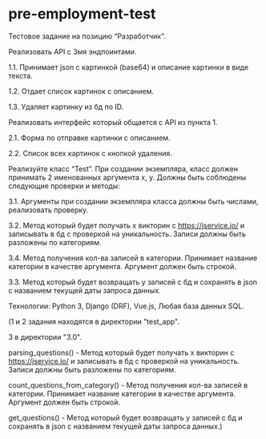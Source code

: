 # pre-employment-test
Тестовое задание на позицию “Разработчик”.

Реализовать API с 3мя эндпоинтами.

1.1. Принимает json с картинкой (base64) и описание картинки в виде текста.


1.2. Отдает список картинок с описанием.

1.3. Удаляет картинку из бд по ID.



Реализовать интерфейс который общается с API из пункта 1.

2.1. Форма по отправке картинки с описанием.

2.2. Список всех картинок с кнопкой удаления.


Реализуйте класс “Test”. При создании экземпляра, класс должен принимать 2 именованных аргумента x, y. Должны быть соблюдены следующие проверки и методы:


3.1. Аргументы при создании экземпляра класса должны быть числами, реализовать проверку.

3.2. Метод который будет получать x викторин с https://jservice.io/ и записывать в бд с проверкой на уникальность. Записи должны быть разложены по категориям.

3.4. Метод получения кол-ва записей в категории. Принимает название категории в качестве аргумента. Аргумент должен быть строкой.

3.3. Метод который будет возвращать y записей с бд и сохранять в json c названием текущей даты запроса данных.


Технологии:  Python 3, Django (DRF), Vue.js, Любая база данных SQL. 






(1 и 2 задания находятся в директории "test_app".


3 в директории "3.0".

parsing_questions() - Метод который будет получать x викторин с https://jservice.io/ и записывать в бд с проверкой на уникальность. Записи должны быть разложены по категориям.

count_questions_from_category() - Метод получения кол-ва записей в категории. Принимает название категории в качестве аргумента. Аргумент должен быть строкой.

get_questions() - Метод который будет возвращать y записей с бд и сохранять в json c названием текущей даты запроса данных.)
